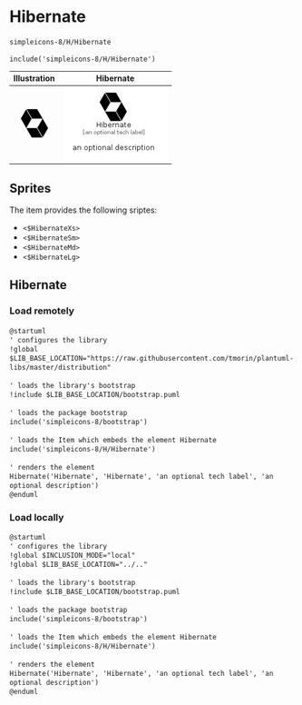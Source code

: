 # Hibernate


```text
simpleicons-8/H/Hibernate
```

```text
include('simpleicons-8/H/Hibernate')
```



| Illustration | Hibernate |
| :---: | :---: |
| ![illustration for Illustration](../../simpleicons-8/H/Hibernate.png) | ![illustration for Hibernate](../../simpleicons-8/H/Hibernate.Local.png) |



## Sprites
The item provides the following sriptes:

- `<$HibernateXs>`
- `<$HibernateSm>`
- `<$HibernateMd>`
- `<$HibernateLg>`





## Hibernate

### Load remotely
```plantuml
@startuml
' configures the library
!global $LIB_BASE_LOCATION="https://raw.githubusercontent.com/tmorin/plantuml-libs/master/distribution"

' loads the library's bootstrap
!include $LIB_BASE_LOCATION/bootstrap.puml

' loads the package bootstrap
include('simpleicons-8/bootstrap')

' loads the Item which embeds the element Hibernate
include('simpleicons-8/H/Hibernate')

' renders the element
Hibernate('Hibernate', 'Hibernate', 'an optional tech label', 'an optional description')
@enduml
```

### Load locally
```plantuml
@startuml
' configures the library
!global $INCLUSION_MODE="local"
!global $LIB_BASE_LOCATION="../.."

' loads the library's bootstrap
!include $LIB_BASE_LOCATION/bootstrap.puml

' loads the package bootstrap
include('simpleicons-8/bootstrap')

' loads the Item which embeds the element Hibernate
include('simpleicons-8/H/Hibernate')

' renders the element
Hibernate('Hibernate', 'Hibernate', 'an optional tech label', 'an optional description')
@enduml
```

